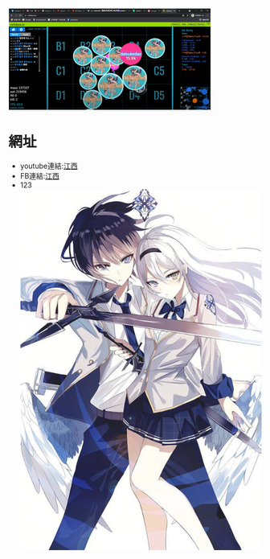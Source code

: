 <html>
    <hesd>
        <mata charset="utf-8"></mata>
        <title>AGAR.io江西</title>
        <link href="練習.css" rel="stylesheet" type="text/css">
    </hesd>
    <body>
        <img src="圖片/1.png" alt="1">
        <h1>網址</h1>
        <ul>
        <li>youtube連結:<a href="https://www.youtube.com/channel/UCUL3ftFNvPovS-f18SdFhEg">江西</a></li>
        <li>FB連結:<a href="https://www.facebook.com/profile.php?id=100068670226171">江西</a></li>
        <li>123<a href="https://www.facebook.com/profile.php?id=100068670226171"><img src="圖片/GreeN on Twitter.jpg" alt="1"></a></li>
        </ul>
    </body>
</html>
